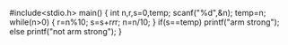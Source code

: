 #include<stdio.h>
main()
{
    int n,r,s=0,temp;
    scanf("%d",&n);
    temp=n;
    while(n>0)
    {
        r=n%10;
        s=s+r*r*r;
        n=n/10;
    }
    if(s==temp)
    printf("arm strong");
    else
    printf("not arm strong");
}
